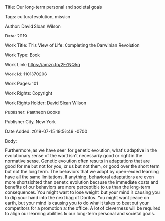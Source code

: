 Title:  Our long-term personal and societal goals

Tags:   cultural evolution, mission

Author: David Sloan Wilson

Date:   2019

Work Title: This View of Life: Completing the Darwinian Revolution

Work Type: Book

Work Link: https://amzn.to/2EZNQ5q

Work Id: 1101870206

Work Pages: 101

Work Rights: Copyright

Work Rights Holder: David Sloan Wilson

Publisher: Pantheon Books

Publisher City: New York

Date Added: 2019-07-15 19:56:49 -0700

Body: 

Furthermore, as we have seen for genetic evolution, what's adaptive in the evolutionary sense of the word isn't necessarily good or right in the normative sense. Genetic evolution often results in adaptations that are good for me but not for you, or us but not them, or good over the short term but not the long term. The behaviors that we adopt by open-ended learning have all the same limitations. If anything, behavioral adaptations are even more shortsighted than genetic evolution because the immediate costs and benefits of our behaviors are more perceptible to us than the long-term consequences. You might want to lose weight, but your mind is causing you to dip your hand into the next bag of Doritos. You might want peace on earth, but your mind is causing you to do what it takes to beat out your competitors for a promotion at the office. A lot of cleverness will be required to align our learning abilities to our long-term personal and societal goals. 

